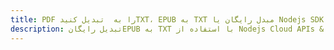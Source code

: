 ---title: PDF را به  تبدیل کنیدTXT، EPUB به TXT مبدل رایگان یا Nodejs SDKdescription: تبدیل رایگانEPUB به TXT با استفاده از Nodejs Cloud APIs & SDK همچنین اسناد PDF را در Cloud ایجاد، ویرایش و رندر کنید.---
